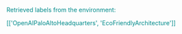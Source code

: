 
<span style='color: darkcyan;'>Retrieved labels from the environment:</span>

<span style='color: darkcyan;'>[[&#x27;OpenAIPaloAltoHeadquarters&#x27;, &#x27;EcoFriendlyArchitecture&#x27;]]</span>
